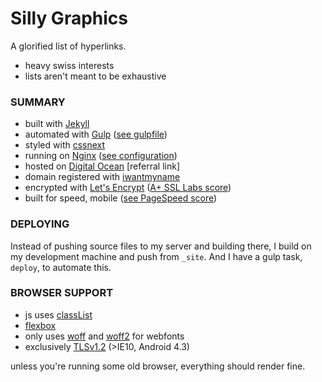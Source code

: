 # Silly Graphics
A glorified list of hyperlinks.

- heavy swiss interests
- lists aren't meant to be exhaustive

### SUMMARY
- built with [Jekyll][1]
- automated with [Gulp][2] ([see gulpfile][3])
- styled with [cssnext][4]
- running on [Nginx][5] ([see configuration][6])
- hosted on [Digital Ocean][7] [referral link]
- domain registered with [iwantmyname][17]
- encrypted with [Let's Encrypt][9] ([A+ SSL Labs score][8])
- built for speed, mobile ([see PageSpeed score][10])

### DEPLOYING
Instead of pushing source files to my server and building there, I build on my development machine and push from `_site`. And I have a gulp task, `deploy`, to automate this.

### BROWSER SUPPORT
- js uses [classList][11]
- [flexbox][13]
- only uses [woff][14] and [woff2][15] for webfonts
- exclusively [TLSv1.2][16] (>IE10, Android 4.3)

unless you're running some old browser, everything should render fine.


[1]: https://jekyllrb.com
[2]: http://gulpjs.com
[3]: https://github.com/jckfa/silly.graphics/blob/master/gulpfile.js
[4]: http://cssnext.io
[5]: http://nginx.org
[6]: https://github.com/jckfa/nginx-config/blob/master/sites-available/silly.graphics
[7]: https://m.do.co/c/b09c1fce4b40
[8]: https://www.ssllabs.com/ssltest/analyze.html?d=silly.graphics&latest
[9]: https://letsencrypt.org
[10]: https://developers.google.com/speed/pagespeed/insights/?url=silly.graphics&tab=mobile
[11]: http://caniuse.com/#search=classlist
[13]: http://caniuse.com/#search=flex
[14]: http://caniuse.com/#search=woff
[15]: http://caniuse.com/#search=woff2
[16]: https://github.com/jckfa/nginx-config/blob/master/conf.d/directive-only/tls.conf
[17]: https://iwantmyname.com
